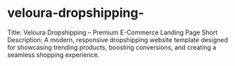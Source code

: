 # veloura-dropshipping-
Title: Veloura Dropshipping – Premium E-Commerce Landing Page  Short Description: A modern, responsive dropshipping website template designed for showcasing trending products, boosting conversions, and creating a seamless shopping experience. 
